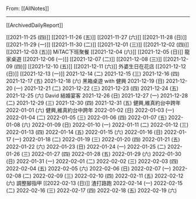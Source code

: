 From: [[AllNotes]]

---

[[ArchivedDailyReport]]


[[2021-11-25 (四)]]
[[2021-11-26 (五)]]
[[2021-11-27 (六)]]
[[2021-11-28 (日)]]
[[2021-11-29 (一)]]
[[2021-11-30 (二)]]
[[2021-12-01 (三)]]
[[2021-12-02 (四)]]
[[2021-12-03 (五)]] MiTAC下班聚餐
[[2021-12-04 (六)]]
[[2021-12-05 (日)]] 龍家桌遊
[[2021-12-06 (一)]]
[[2021-12-07 (二)]]
[[2021-12-08 (三)]]
[[2021-12-09 (四)]]
[[2021-12-10 (五)]]
[[2021-12-11 (六)]] 外婆生日在花店
[[2021-12-12 (日)]]
[[2021-12-13 (一)]]
2021-12-14 (二)
2021-12-15 (三)
2021-12-16 (四)
2021-12-17 (五)
2021-12-18 (六) 黑箱桌遊 with 健興
2021-12-19 (日)
2021-12-20 (一)
2021-12-21 (二)
2021-12-22 (三)
2021-12-23 (四)
2021-12-24 (五)
2021-12-25 (六) David 結婚宴客
2021-12-26 (日)
2021-12-27 (一)
2021-12-28 (二)
2021-12-29 (三)
2021-12-30 (四)
2021-12-31 (五) 健興,維真約台中跨年
2022-01-01 (六) 健興,維真約台中跨年
2022-01-02 (日)
2022-01-03 (一)
2022-01-04 (二)
2022-01-05 (三)
2022-01-06 (四)
2022-01-07 (五)
2022-01-08 (六)
2022-01-09 (日)
2022-01-10 (一)
2022-01-11 (二)
2022-01-12 (三)
2022-01-13 (四)
2022-01-14 (五)
2022-01-15 (六)
2022-01-16 (日)
2022-01-17 (一)
2022-01-18 (二)
2022-01-19 (三)
2022-01-20 (四)
2022-01-21 (五)
2022-01-22 (六)
2022-01-23 (日)
2022-01-24 (一)
2022-01-25 (二)
2022-01-26 (三)
2022-01-27 (四)
2022-01-28 (五)
2022-01-29 (六)
2022-01-30 (日)
2022-01-31 (一)
2022-02-01 (二)
2022-02-02 (三)
2022-02-03 (四)
2022-02-04 (五)
2022-02-05 (六)
2022-02-06 (日)
2022-02-07 (一)
2022-02-08 (二)
2022-02-09 (三)
2022-02-10 (四)
2022-02-11 (五)
2022-02-12 (六) 調整腳指甲
[[2022-02-13 (日)]] 渣打路跑
2022-02-14 (一)
2022-02-15 (二)
2022-02-16 (三)
2022-02-17 (四)
2022-02-18 (五)
2022-02-19 (六)